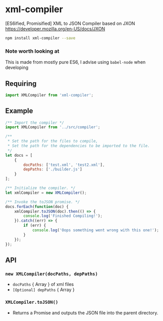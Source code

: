 # xml-compiler
[ES6ified, Promisified] XML to JSON Compiler based on JXON https://developer.mozilla.org/en-US/docs/JXON
```bash
npm install xml-compiler --save
```
### Note worth looking at ###
This is made from mostly pure ES6, I advise using `babel-node` when developing
## Requiring ##
```js
import XMLCompiler from 'xml-compiler';
```

## Example ##
```js
/** Import the compiler */
import XMLCompiler from '../src/compiler';

/**
 * Set the path for the files to compile,
 * Set the path for the dependencies to be imported to the file.
 */
let docs = [
    {
        docPaths: ['test.xml', 'test2.xml'],
        depPaths: ['./builder.js']
    }
];

/** Initialize the compiler. */
let xmlCompiler = new XMLCompiler();

/** Invoke the toJSON promise. */
docs.forEach(function(doc) {
    xmlCompiler.toJSON(doc).then(() => {
        console.log('Finished Compiling!');
    }).catch((err) => {
        if (err) {
            console.log('Oops something went wrong with this one!');
        }
    });
});

```
## API ##
### `new XMLCompiler(docPaths, depPaths)` ###
+ `docPaths` { Array } of xml files
+ `[Optional] depPaths` { Array }

### `XMLCompiler.toJSON()` ###
+ Returns a Promise and outputs the JSON file into the parent directory.
